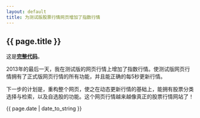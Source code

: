 ```yaml
---
layout: default
title: 为测试版股票行情网页增加了指数行情
---
```

{{ page.title }}
----------------
这是[**完整代码**](https://github.com/cforth/gdzqtest)。

2013年的最后一天，我在测试版的网页行情上增加了指数行情。使测试版网页行情拥有了正式版网页行情的所有功能，并且能正确的每5秒更新行情。

下一步的计划是，重构整个网页，使之在动态更新行情的基础上，能拥有股票分类选择与检索，以及自选股的功能。这个网页行情越来越像真正的股票行情网站了！

{{ page.date | date_to_string }}
